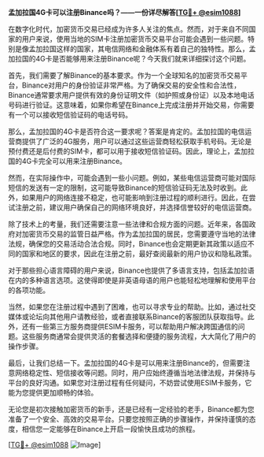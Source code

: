 **孟加拉国4G卡可以注册Binance吗？——一份详尽解答[[TG💪+ @esim1088](https://t.me/s/esim1088)]**

在数字化时代，加密货币交易已经成为许多人关注的焦点。然而，对于来自不同国家的用户来说，使用当地的SIM卡注册加密货币交易平台可能会遇到一些问题。特别是像孟加拉国这样的国家，其电信网络和金融体系有着自己的独特性。那么，孟加拉国的4G卡是否能够用来注册Binance呢？今天我们就来详细探讨这个问题。

首先，我们需要了解Binance的基本要求。作为一个全球知名的加密货币交易平台，Binance对用户的身份验证非常严格。为了确保交易的安全性和合法性，Binance通常要求用户提供有效的身份证明文件（如护照或身份证）以及本地电话号码进行验证。这意味着，如果你希望在Binance上完成注册并开始交易，你需要有一个可以接收短信验证码的电话号码。

那么，孟加拉国的4G卡是否符合这一要求呢？答案是肯定的。孟加拉国的电信运营商提供了广泛的4G服务，用户可以通过这些运营商轻松获取手机号码。无论是预付费还是后付费的SIM卡，都可以用于接收短信验证码。因此，理论上，孟加拉国的4G卡完全可以用来注册Binance。

然而，在实际操作中，可能会遇到一些小问题。例如，某些电信运营商可能对国际短信的发送有一定的限制，这可能导致Binance的短信验证码无法及时收到。此外，如果用户的网络连接不稳定，也可能影响到注册过程的顺利进行。因此，在尝试注册之前，建议用户确保自己的网络环境良好，并选择信誉较好的电信运营商。

除了技术上的考量，我们还需要注意一些法律和合规方面的问题。近年来，各国政府对加密货币交易的监管日益严格。作为孟加拉国的居民，您需要遵守当地的法律法规，确保您的交易活动合法合规。同时，Binance也会定期更新其政策以适应不同的国家和地区的要求，因此在注册之前，最好查阅最新的用户协议和隐私政策。

对于那些担心语言障碍的用户来说，Binance也提供了多语言支持，包括孟加拉语在内的多种语言选项。这使得即使是非英语母语的用户也能轻松地理解和使用平台的各项功能。

当然，如果您在注册过程中遇到了困难，也可以寻求专业的帮助。比如，通过社交媒体或论坛向其他用户请教经验，或者直接联系Binance的客服团队获取指导。此外，还有一些第三方服务商提供ESIM卡服务，可以帮助用户解决跨国通信的问题。这些服务商通常会提供灵活的套餐选择和便捷的服务流程，大大简化了用户的操作步骤。

最后，让我们总结一下。孟加拉国的4G卡是可以用来注册Binance的，但需要注意网络稳定性、短信接收等问题。同时，用户应始终遵循当地法律法规，并保持与平台的良好沟通。如果您对注册过程有任何疑问，不妨尝试使用ESIM卡服务，它能为您提供更加顺畅的体验。

无论您是初次接触加密货币的新手，还是已经有一定经验的老手，Binance都为您准备了一个安全、高效的交易平台。只要您按照正确的步骤操作，并保持谨慎的态度，相信您一定能够在Binance上开启一段愉快且成功的旅程。

[[TG💪+ @esim1088](https://t.me/s/esim1088) ![Image](https://i.postimg.cc/4NQfJmqS/Snipaste-2025-05-13-00-14-12.png)]